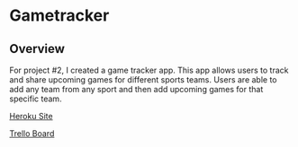 # Gametracker

## Overview

For project #2, I created a game tracker app. This app allows users to track and share upcoming games for different sports teams. Users are able to add any team from any sport and then add  upcoming games for that specific team. 

[Heroku Site](https://trello.com/b/sfcacg7f/wdi17-project-2)

[Trello Board](https://trello.com/b/sfcacg7f/wdi17-project-2)
